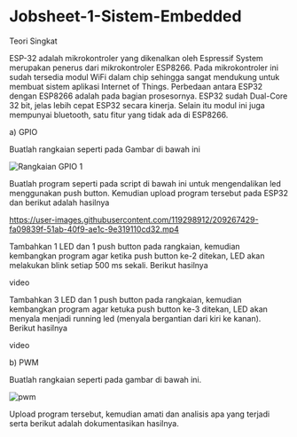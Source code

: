 # Jobsheet-1-Sistem-Embedded


Teori Singkat


ESP-32 adalah mikrokontroler yang dikenalkan oleh Espressif System merupakan penerus dari mikrokontroler ESP8266. Pada mikrokontroler ini sudah tersedia modul WiFi dalam chip sehingga sangat mendukung untuk membuat sistem aplikasi Internet of Things. Perbedaan antara ESP32 dengan ESP8266 adalah pada bagian prosesornya. ESP32 sudah Dual-Core 32 bit, jelas lebih cepat ESP32 secara kinerja. Selain itu modul ini juga mempunyai bluetooth, satu fitur yang tidak ada di ESP8266.



a) GPIO

Buatlah rangkaian seperti pada Gambar di bawah ini


![Rangkaian GPIO 1](https://user-images.githubusercontent.com/119298912/208895086-ba9ca70c-7b6f-43c1-aaf3-8ec41033179b.jpg)


Buatlah program seperti pada script di bawah ini untuk mengendalikan led menggunakan push button. Kemudian upload program tersebut pada ESP32 dan berikut adalah hasilnya




https://user-images.githubusercontent.com/119298912/209267429-fa09839f-51ab-40f9-ae1c-9e319110cd32.mp4




Tambahkan 1 LED dan 1 push button pada rangkaian, kemudian kembangkan program agar ketika push button ke-2 ditekan, LED akan melakukan blink setiap 500 ms sekali. Berikut hasilnya

video

Tambahkan 3 LED dan 1 push button pada rangkaian, kemudian kembangkan program agar ketuka push button ke-3 ditekan, LED akan menyala menjadi running led (menyala bergantian dari kiri ke kanan). Berikut hasilnya



video




b) PWM


Buatlah rangkaian seperti pada gambar di bawah ini.



![pwm](https://user-images.githubusercontent.com/119298912/209266903-932d872e-edd3-470a-9dee-26cd42144430.jpg)


Upload program tersebut, kemudian amati dan analisis apa yang terjadi serta berikut adalah dokumentasikan hasilnya.
